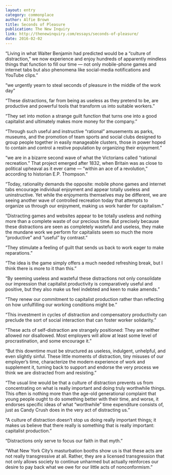 ```yaml
---
layout: entry
category: commonplace
author: Alfie Brown
title: Seconds of Pleasure
publication: The New Inquiry
link: http://thenewinquiry.com/essays/seconds-of-pleasure/
date: 2016-02-02
---
```


“Living in what Walter Benjamin had predicted would be a “culture of distraction,” we now experience and enjoy hundreds of apparently mindless things that function to fill our time — not only mobile-phone games and internet tabs but also phenomena like social-media notifications and YouTube clips.”

“we urgently yearn to steal seconds of pleasure in the middle of the work day”

“These distractions, far from being as useless as they pretend to be, are productive and powerful tools that transform us into suitable workers.”

“They set into motion a strange guilt function that turns one into a good capitalist and ultimately makes more money for the company.”

“Through such useful and instructive “rational” amusements as parks, museums, and the promotion of team sports and social clubs designed to group people together in easily manageable clusters, those in power hoped to contain and control a restive population by organizing their enjoyment.”

“we are in a bizarre second wave of what the Victorians called “rational recreation.” That project emerged after 1832, when Britain was as close to political upheaval as it ever came — “within an ace of a revolution,” according to historian E.P. Thompson.”

“Today, rationality demands the opposite: mobile phone games and internet tabs encourage individual enjoyment and appear totally useless and uninstructive. Yet while the enjoyments themselves may be different, we are seeing another wave of controlled recreation today that attempts to organize us through our enjoyment, making us work harder for capitalism.”

“Distracting games and websites appear to be totally useless and nothing more than a complete waste of our precious time. But precisely because these distractions are seen as completely wasteful and useless, they make the mundane work we perform for capitalists seem so much the more “productive” and “useful” by contrast.”

“They stimulate a feeling of guilt that sends us back to work eager to make reparations.”

“The idea is the game simply offers a much needed refreshing break, but I think there is more to it than this.”

“By seeming useless and wasteful these distractions not only consolidate our impression that capitalist productivity is comparatively useful and positive, but they also make us feel indebted and keen to make amends.”

“They renew our commitment to capitalist production rather than reflecting on how unfulfilling our working conditions might be.”

“This investment in cycles of distraction and compensatory productivity can preclude the sort of social interaction that can foster worker solidarity.”

“These acts of self-distraction are strangely positioned: They are neither allowed nor disallowed. Most employers will allow at least some level of procrastination, and some encourage it.”

“But this downtime must be structured as useless, indulgent, unhelpful, and even slightly sinful. These little moments of distraction, tiny misuses of our employer’s time, characterize the modern experience of work and supplement it, turning back to support and endorse the very process we think we are distracted from and resisting.”

“The usual line would be that a culture of distraction prevents us from concentrating on what is really important and doing truly worthwhile things. This often is nothing more than the age-old generational complaint that young people ought to do something better with their time, and worse, it endorses specific ideas of what “worthwhile” time expenditure consists of, just as Candy Crush does in the very act of distracting us.”

“A culture of distraction doesn’t stop us doing really important things; it makes us believe that there really is something that is really important: capitalist production.”

“Distractions only serve to focus our faith in that myth.”

“What New York City’s masturbation booths show us is that these acts are not really transgressive at all. Rather, they are a licensed transgression that not only allows society to continue unharmed but actually reinforces our desire to pay back what we owe for our little acts of nonconformism.”
